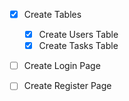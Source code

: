 - [x] Create Tables
    - [x] Create Users Table
    - [x] Create Tasks Table
- [ ] Create Login Page
- [ ] Create Register Page
    
